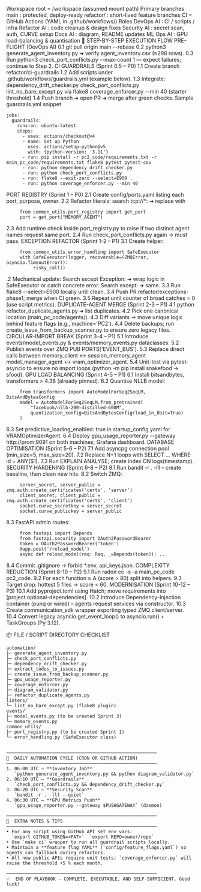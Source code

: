 Workspace root = /workspace (assumed mount path)
Primary branches
main : protected, deploy-ready
refactor/<topic> : short-lived feature branches
CI = GitHub Actions (YAML in .github/workflows/)
Roles
DevOps AI : CI / scripts / infra
Refactor AI : code cleanup & design fixes
Security AI : secret scan, auth, CURVE setup
Docs AI : diagram, README updates
ML Ops AI : GPU load-balancing & quantisation
🔰 STEP-BY-STEP EXECUTION FLOW
PRE-FLIGHT (DevOps AI)
0.1 git pull origin main --rebase
0.2 python3 generate_agent_inventory.py ➜ verify agent_inventory.csv (≈298 rows).
0.3 Run python3 check_port_conflicts.py --max-count 1 — expect failures; continue to Step 2.
CI GUARDRAILS (Sprint 0.5 – P0)
1.1 Create branch refactor/ci-guardrails
1.2 Add scripts under .github/workflows/guardrails.yml (example below).
1.3 Integrate:
dependency_drift_checker.py
check_port_conflicts.py
lint_no_bare_except.py via flake8
coverage_enforcer.py --min 40 (starter threshold)
1.4 Push branch ➜ open PR ➜ merge after green checks.
Sample guardrails.yml snippet


    jobs:
      guardrails:
        runs-on: ubuntu-latest
        steps:
          - uses: actions/checkout@v4
          - name: Set up Python
            uses: actions/setup-python@v5
            with: {python-version: '3.11'}
          - run: pip install -r pc2_code/requirements.txt -r main_pc_code/requirements.txt flake8 pytest pytest-cov
          - run: python dependency_drift_checker.py
          - run: python check_port_conflicts.py
          - run: flake8 --exit-zero --select=E900 .
          - run: python coverage_enforcer.py --min 40


PORT REGISTRY (Sprint 1 – P0)
2.1 Create config/ports.yaml listing each port, purpose, owner.
2.2 Refactor literals: search tcp://*: ➜ replace with

         from common_utils.port_registry import get_port
         port = get_port("MEMORY_AGENT")

2.3 Add runtime check inside port_registry.py to raise if two distinct agent names request same port.
2.4 Run check_port_conflicts.py again → must pass.
EXCEPTION REFACTOR (Sprint 1-2 – P1)
3.1 Create helper:

         from common_utils.error_handling import SafeExecutor
         with SafeExecutor(logger, recoverable=(ZMQError, asyncio.TimeoutError)):
              risky_call()

.2 Mechanical update:
Search except Exception: ➜ wrap logic in SafeExecutor or catch concrete error.
Search except: ➜ same.
3.3 Run flake8 --select=E900 locally until clean.
3.4 Push PR refactor/exceptions-phase1; merge when CI green.
3.5 Repeat until counter of broad catches = 0 (use script metrics).
DUPLICATE-AGENT MERGE (Sprint 2-3 – P1)
4.1 python refactor_duplicate_agents.py ➜ list duplicates.
4.2 Pick one canonical location (main_pc_code/agents/).
4.3 Diff variants → move unique logic behind feature flags (e.g., machine='PC2').
4.4 Delete backups; run create_issue_from_backup_scanner.py to ensure zero legacy files.
CIRCULAR-IMPORT BREAK (Sprint 3-4 – P1)
5.1 Introduce events/model_events.py & events/memory_events.py dataclasses.
5.2 Publish events over ZMQ PUB PORTS['EVENT_BUS'].
5.3 Replace direct calls between
memory_client ↔ session_memory_agent
model_manager_agent ↔ vram_optimizer_agent.
5.4 Unit-test via pytest‐asyncio to ensure no import loops (python -m pip install snakefood → sfood).
GPU LOAD BALANCING (Sprint 4-5 – P1)
6.1 Install bitsandbytes, transformers > 4.38 (already pinned).
6.2 Quantise NLLB model:

         from transformers import AutoModelForSeq2SeqLM, BitsAndBytesConfig
         model = AutoModelForSeq2SeqLM.from_pretrained(
             "facebook/nllb-200-distilled-600M",
             quantization_config=BitsAndBytesConfig(load_in_8bit=True)
         )

6.3 Set predictive_loading_enabled: true in startup_config.yaml for VRAMOptimizerAgent.
6.4 Deploy gpu_usage_reporter.py --gateway http://prom:9091 on both machines; Grafana dashboard.
DATABASE OPTIMISATION (Sprint 5-6 – P2)
7.1 Add asyncpg connection pool (min_size=5, max_size=20).
7.2 Replace N+1 loops with SELECT ... WHERE id = ANY($1).
7.3 Run EXPLAIN ANALYSE; create index ON logs(timestamp).
SECURITY HARDENING (Sprint 6-8 – P2)
8.1 Run bandit -r . -lll – create baseline, then clean new hits.
8.2 Switch ZMQ:


         server_secret, server_public = zmq.auth.create_certificates('certs', 'server')
         client_secret, client_public = zmq.auth.create_certificates('certs', 'client')
         socket.curve_secretkey = server_secret
         socket.curve_publickey = server_public

8.3 FastAPI admin routes:


         from fastapi import Depends
         from fastapi.security import OAuth2PasswordBearer
         token = OAuth2PasswordBearer('token')
         @app.post('/reload_model')  
         async def reload_model(req: Req, _=Depends(token)): ...


8.4 Commit .gitignore → forbid *.env, api_keys.json.
COMPLEXITY REDUCTION (Sprint 8-10 – P2)
9.1 Run radon cc -s -a main_pc_code pc2_code.
9.2 For each function ≥ A (score > 80) split into helpers.
9.3 Target drop: hottest 5 files → score < 60.
MODERNISATION (Sprint 10-12 – P3)
10.1 Add pyproject.toml using Hatch; move requirements into [project.optional-dependencies].
10.2 Introduce Dependency-Injection container (punq or wired) – agents request services via constructor.
10.3 Create communication_sdk wrapper exporting typed ZMQ client/server.
10.4 Convert legacy asyncio.get_event_loop() to asyncio.run() + TaskGroups (Py 3.12).


📦 FILE / SCRIPT DIRECTORY CHECKLIST


```
automation/
├─ generate_agent_inventory.py
├─ check_port_conflicts.py
├─ dependency_drift_checker.py
├─ extract_todos_to_issues.py
├─ create_issue_from_backup_scanner.py
├─ gpu_usage_reporter.py
├─ coverage_enforcer.py
├─ diagram_validator.py
├─ refactor_duplicate_agents.py
linters/
└─ lint_no_bare_except.py (flake8 plugin)
events/
├─ model_events.py (to be created Sprint 3)
└─ memory_events.py
common_utils/
├─ port_registry.py (to be created Sprint 1)
└─ error_handling.py (SafeExecutor class)


────────────────────────────────────────────────────────  
🔄  DAILY AUTOMATION CYCLE (CRON OR GITHUB ACTION)  
────────────────────────────────────────────────────────  
1. 06:00 UTC – **Inventory Job**  
   `python generate_agent_inventory.py && python diagram_validator.py`  
2. 06:10 UTC – **Guardrails**  
   `check_port_conflicts.py && dependency_drift_checker.py`  
3. 06:20 UTC – **Security Scan**  
   `bandit -r . -lll --quiet`  
4. 06:30 UTC – **GPU Metrics Push**  
   `gpu_usage_reporter.py --gateway $PUSHGATEWAY` (daemon)  

────────────────────────────────────────────────────────  
📌  EXTRA NOTES & TIPS  
────────────────────────────────────────────────────────  
• For any script using GitHub API set env vars:  
  `export GITHUB_TOKEN=<PAT>`  `export REPO=owner/repo`  
• Use `make ci` wrapper to run all guardrail scripts locally.  
• Maintain a **feature flag YAML** (`config/feature_flags.yaml`) so agents can fallback during refactors.  
• All new public APIs require unit tests; `coverage_enforcer.py` will raise the threshold +5 % each month.

────────────────────────────────────────────────────────  
✅  END OF PLAYBOOK – COMPLETE, EXECUTABLE, AND SELF-SUFFICIENT. Good luck!
